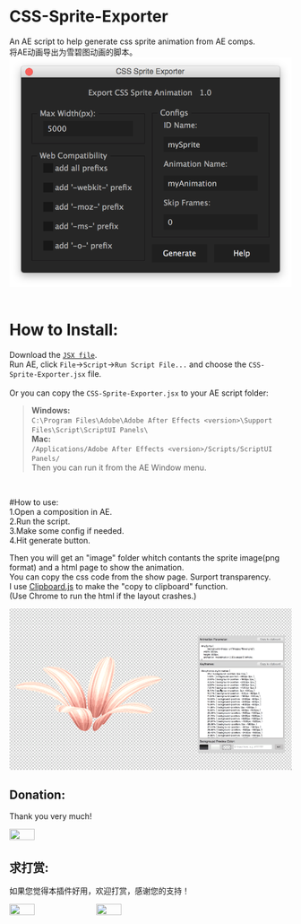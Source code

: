 # CSS-Sprite-Exporter  
An AE script to help generate css sprite animation from AE comps.  
将AE动画导出为雪碧图动画的脚本。
![](https://raw.githubusercontent.com/bigxixi/ReadMe-Resources/master/CSS-Sprite-Exporter/cssSpriteExporter.png)  
</br>
# How to Install:
Download the [`JSX file`](https://raw.github.com/bigxixi/CSS-Sprite-Exporter/master/CSS-Sprite-Exporter.jsx).</br>
Run AE, click `File`->`Script`->`Run Script File...` and choose the `CSS-Sprite-Exporter.jsx` file.  
</br>
Or you can copy the `CSS-Sprite-Exporter.jsx` to your AE script folder:
>**Windows:**  
>`C:\Program Files\Adobe\Adobe After Effects <version>\Support Files\Script\ScriptUI Panels\`  
>**Mac:**  
>`/Applications/Adobe After Effects <version>/Scripts/ScriptUI Panels/`  
Then you can run it from the AE Window menu.  
</br>

#How to use:  
1.Open a composition in AE.  
2.Run the script.  
3.Make some config if needed.  
4.Hit generate button.  

Then you will get an "image" folder whitch contants the sprite image(png format) and a html page to show the animation.  
You can copy the css code from the show page. Surport transparency.  
I use [Clipboard.js](https://clipboardjs.com/) to make the "copy to clipboard" function.  
(Use Chrome to run the html if the layout crashes.)  

![](https://raw.githubusercontent.com/bigxixi/ReadMe-Resources/master/CSS-Sprite-Exporter/cssSpriteExporterDemo.gif)  

 
## Donation:
Thank you very much!  

[<img src="http://bigxixi.com/donate/index.hyperesources/paypal.png" width="30%" height="30%">](https://www.paypal.me/bigxixi/)  
## 求打赏:
如果您觉得本插件好用，欢迎打赏，感谢您的支持！  

[<img src="http://bigxixi.com/donate/index.hyperesources/wechat.png" width="30%" height="30%">](http://bigxixi.com/donate)
[<img src="http://bigxixi.com/donate/index.hyperesources/alipay.jpg" width="30%" height="30%">](http://bigxixi.com/donate)  
